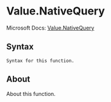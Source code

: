 ---
---

# Value.NativeQuery

Microsoft Docs: [Value.NativeQuery](https://docs.microsoft.com/en-us/powerquery-m/value-nativequery)

## Syntax

```powerquery-m
Syntax for this function.
```

## About

About this function.

